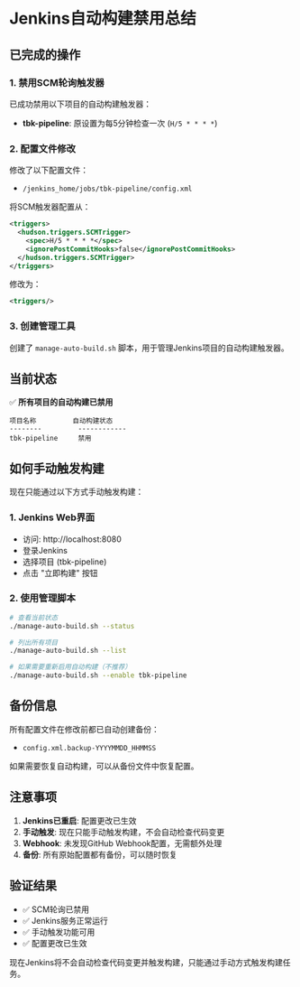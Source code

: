 # Jenkins自动构建禁用总结

## 已完成的操作

### 1. 禁用SCM轮询触发器
已成功禁用以下项目的自动构建触发器：

- **tbk-pipeline**: 原设置为每5分钟检查一次 (`H/5 * * * *`)

### 2. 配置文件修改
修改了以下配置文件：
- `/jenkins_home/jobs/tbk-pipeline/config.xml`

将SCM触发器配置从：
```xml
<triggers>
  <hudson.triggers.SCMTrigger>
    <spec>H/5 * * * *</spec>
    <ignorePostCommitHooks>false</ignorePostCommitHooks>
  </hudson.triggers.SCMTrigger>
</triggers>
```

修改为：
```xml
<triggers/>
```

### 3. 创建管理工具
创建了 `manage-auto-build.sh` 脚本，用于管理Jenkins项目的自动构建触发器。

## 当前状态

✅ **所有项目的自动构建已禁用**

```
项目名称         自动构建状态
--------         ------------   
tbk-pipeline     禁用         
```

## 如何手动触发构建

现在只能通过以下方式手动触发构建：

### 1. Jenkins Web界面
- 访问: http://localhost:8080
- 登录Jenkins
- 选择项目 (tbk-pipeline)
- 点击 "立即构建" 按钮

### 2. 使用管理脚本
```bash
# 查看当前状态
./manage-auto-build.sh --status

# 列出所有项目
./manage-auto-build.sh --list

# 如果需要重新启用自动构建（不推荐）
./manage-auto-build.sh --enable tbk-pipeline
```

## 备份信息

所有配置文件在修改前都已自动创建备份：
- `config.xml.backup-YYYYMMDD_HHMMSS`

如果需要恢复自动构建，可以从备份文件中恢复配置。

## 注意事项

1. **Jenkins已重启**: 配置更改已生效
2. **手动触发**: 现在只能手动触发构建，不会自动检查代码变更
3. **Webhook**: 未发现GitHub Webhook配置，无需额外处理
4. **备份**: 所有原始配置都有备份，可以随时恢复

## 验证结果

- ✅ SCM轮询已禁用
- ✅ Jenkins服务正常运行
- ✅ 手动触发功能可用
- ✅ 配置更改已生效

现在Jenkins将不会自动检查代码变更并触发构建，只能通过手动方式触发构建任务。
